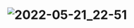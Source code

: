 # ![2022-05-21_22-51](https://user-images.githubusercontent.com/94715224/169667039-b2c8f529-7b80-4dea-89f8-fb36ececc182.png)
